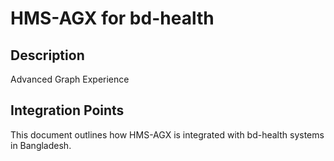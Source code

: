 # HMS-AGX for bd-health

## Description

Advanced Graph Experience

## Integration Points

This document outlines how HMS-AGX is integrated with bd-health systems in Bangladesh.
